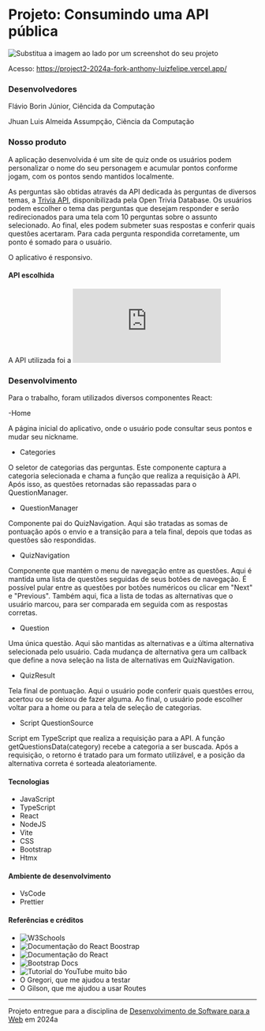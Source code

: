# Projeto: Consumindo uma API pública

![Substitua a imagem ao lado por um screenshot do seu projeto](https://github.com/elc1090/project2-2024a-jhuan-e-flavio/blob/main/marselo.png)

Acesso: https://project2-2024a-fork-anthony-luizfelipe.vercel.app/


### Desenvolvedores
Flávio Borin Júnior, Ciêncida da Computação

Jhuan Luis Almeida Assumpção, Ciência da Computação


### Nosso produto

A aplicação desenvolvida é um site de quiz onde os usuários podem personalizar o nome do seu personagem e acumular pontos conforme jogam, com os pontos sendo mantidos localmente.

As perguntas são obtidas através da API dedicada às perguntas de diversos temas, a [Trivia API](https://opentdb.com/api_config.php), disponibilizada pela Open Trivia Database. Os usuários podem escolher o tema das perguntas que desejam responder e serão redirecionados para uma tela com 10 perguntas sobre o assunto selecionado. Ao final, eles podem submeter suas respostas e conferir quais questões acertaram. Para cada pergunta respondida corretamente, um ponto é somado para o usuário.

O aplicativo é responsivo.

#### API escolhida

A API utilizada foi a ![Open Trivia Database](https://opentdb.com/api_config.php)

### Desenvolvimento
Para o trabalho, foram utilizados diversos componentes React:

-Home

A página inicial do aplicativo, onde o usuário pode consultar seus pontos e mudar seu nickname.

- Categories

O seletor de categorias das perguntas. Este componente captura a categoria selecionada e chama a função que realiza a requisição à API. Após isso, as questões retornadas são repassadas para o QuestionManager.

- QuestionManager

Componente pai do QuizNavigation. Aqui são tratadas as somas de pontuação após o envio e a transição para a tela final, depois que todas as questões são respondidas.

- QuizNavigation

Componente que mantém o menu de navegação entre as questões. Aqui é mantida uma lista de questões seguidas de seus botões de navegação. É possível pular entre as questões por botões numéricos ou clicar em "Next" e "Previous". Também aqui, fica a lista de todas as alternativas que o usuário marcou, para ser comparada em seguida com as respostas corretas.

- Question

Uma única questão. Aqui são mantidas as alternativas e a última alternativa selecionada pelo usuário. Cada mudança de alternativa gera um callback que define a nova seleção na lista de alternativas em QuizNavigation.

- QuizResult

Tela final de pontuação. Aqui o usuário pode conferir quais questões errou, acertou ou se deixou de fazer alguma. Ao final, o usuário pode escolher voltar para a home ou para a tela de seleção de categorias.

- Script QuestionSource

Script em TypeScript que realiza a requisição para a API. A função getQuestionsData(category) recebe a categoria a ser buscada. Após a requisição, o retorno é tratado para um formato utilizável, e a posição da alternativa correta é sorteada aleatoriamente.

#### Tecnologias
- JavaScript
- TypeScript
- React
- NodeJS
- Vite
- CSS
- Bootstrap
- Htmx

#### Ambiente de desenvolvimento

- VsCode
- Prettier

#### Referências e créditos

- ![W3Schools](https://www.w3schools.com/)
- ![Documentação do React Boostrap](https://react-bootstrap.netlify.app/)
- ![Documentação do React](https://react.dev/learn)
- ![Bootstrap Docs](https://getbootstrap.com/docs/5.3/getting-started/introduction/)
- ![Tutorial do YouTube muito bão](https://www.youtube.com/watch?v=SqcY0GlETPk&pp=ygUOcmVhY3QgdHV0b3JpYWw%3D)
- O Gregori, que me ajudou a testar
- O Gilson, que me ajudou a usar Routes

---
Projeto entregue para a disciplina de [Desenvolvimento de Software para a Web](http://github.com/andreainfufsm/elc1090-2024a) em 2024a

